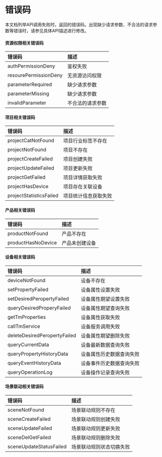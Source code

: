 # 错误码

本文档列举API调用失败时，返回的错误码。出现缺少请求参数、不合法的请求参数等错误时，请参见具体API描述进行修改。

#### 资源权限相关错误码

| 错误码 | 描述 |
|:- | :- |
|authPermissionDeny | 鉴权失败 |
|resourePermissionDeny | 无资源访问权限 |
|parameterRequired | 缺少请求参数 |
|parameterMissing | 缺少请求参数 |
|invalidParameter | 不合法的请求参数 |

#### 项目相关错误码

| 错误码 | 描述 |
|:- | :- |
|projectCatNotFound | 项目行业标签不存在 |
|projectNotFound | 项目不存在 |
|projectCreateFailed | 项目创建失败 |
|projectUpdateFailed | 项目更新失败 |
|projectGetFailed | 项目详情获取失败 |
|projectHasDevice | 项目存在关联设备 |
|projectStatisticsFailed| 项目统计信息获取失败 |

#### 产品相关错误码

| 错误码 | 描述 |
|:- | :- |
|productNotFound | 产品不存在 |
|productHasNoDevice | 产品未创建设备 |

#### 设备相关错误码

| 错误码 | 描述 |
|:- | :- |
|deviceNotFound | 设备不存在 |
|setPropertyFailed | 设备属性设置失败 |
|setDesiredPeropertyFailed | 设备属性期望设置失败 |
|queryDesiredProperyFailed | 设备属性期望查询失败 |
|getTmProperties | 设备属性获取失败 |
|callTmService | 设备服务调用失败 |
|deleteDesiredPeropertyFailed | 设备属性期望删除失败 | 
|queryCurrentData | 设备最新数据查询失败 |
|queryPropertyHistoryData | 设备属性历史数据查询失败 |
|queryEventHistoryData | 设备事件历史数据查询失败 |
|queryOperationLog | 设备操作记录查询失败 | 

#### 场景联动相关错误码

| 错误码 | 描述 |
|:- | :- |
|sceneNotFound | 场景联动规则不存在 |
|sceneCreateFailed | 场景联动规则创建失败 |
|sceneUpdateFailed | 场景联动规则更新失败 |
|sceneDelGetFailed | 场景联动规则删除失败 |
|sceneUpdateStatusFailed | 场景联动规则状态切换失败 |
